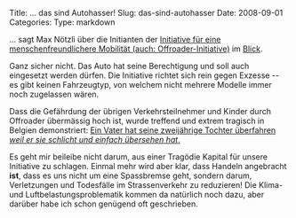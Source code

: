 Title: ... das sind Autohasser!
Slug: das-sind-autohasser
Date: 2008-09-01
Categories:
Type: markdown

... sagt Max Nötzli über die Initianten der [Initiative für eine menschenfreundlichere Mobilität (auch: Offroader-Initiative)](http://www.menschenfreundlicher.ch/) im [Blick](http://www.blick.ch/news/schweiz/das-sind-autohasser-99224).

Ganz sicher nicht. Das Auto hat seine Berechtigung und soll auch eingesetzt werden dürfen. Die Initiative richtet sich rein gegen Exzesse -- es gibt keinen Fahrzeugtyp, von welchem nicht mehrere Modelle immer noch zugelassen wären.

Dass die Gefährdung der übrigen Verkehrsteilnehmer und Kinder durch Offroader übermässig hoch ist, wurde treffend und extrem tragisch in Belgien demonstriert: [Ein Vater hat seine zweijährige Tochter überfahren _weil er sie schlicht und einfach übersehen hat_.](http://www.blick.ch/news/ausland/vater-ueberfaehrt-tochter-2--99296)

Es geht mir beileibe nicht darum, aus einer Tragödie Kapital für unsere Initiative zu schlagen. Einmal mehr wird aber klar, dass Handeln angebracht **ist**, dass es uns nicht um eine Spassbremse geht, sondern darum, Verletzungen und Todesfälle im Strassenverkehr zu reduzieren! Die Klima- und Luftbelastungsproblematik kommen da natürlich noch dazu, aber darüber habe ich schon genügend oft geschrieben.
